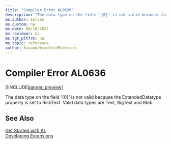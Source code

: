 ```yaml
---
title: "Compiler Error AL0636"
description: "The data type on the field '{0}' is not valid because the ExtendedDatatype property is set to RichText."
ms.author: solsen
ms.custom: na
ms.date: 06/10/2022
ms.reviewer: na
ms.tgt_pltfrm: na
ms.topic: reference
author: SusanneWindfeldPedersen
---
```

[//]: # (START>DO_NOT_EDIT)
[//]: # (IMPORTANT:Do not edit any of the content between here and the END>DO_NOT_EDIT.)
[//]: # (Any modifications should be made in the .xml files in the ModernDev repo.)
# Compiler Error AL0636

[!INCLUDE[banner_preview](../includes/banner_preview.md)]

The data type on the field '{0}' is not valid because the ExtendedDatatype property is set to RichText. Valid data types are Text, BigText and Blob.

[//]: # (IMPORTANT: END>DO_NOT_EDIT)
## See Also  
[Get Started with AL](../devenv-get-started.md)  
[Developing Extensions](../devenv-dev-overview.md)  